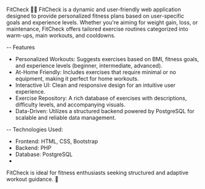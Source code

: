 FitCheck 🏋️‍♂️
FitCheck is a dynamic and user-friendly web application designed to provide personalized fitness plans based on user-specific goals and experience levels. Whether you're aiming for weight gain, loss, or maintenance, FitCheck offers tailored exercise routines categorized into warm-ups, main workouts, and cooldowns.

-- Features
 * Personalized Workouts: Suggests exercises based on BMI, fitness goals, and experience levels (beginner, intermediate, advanced).
 * At-Home Friendly: Includes exercises that require minimal or no equipment, making it perfect for home workouts.
* Interactive UI: Clean and responsive design for an intuitive user experience.
* Exercise Repository: A rich database of exercises with descriptions, difficulty levels, and accompanying visuals.
* Data-Driven: Utilizes a structured backend powered by PostgreSQL for scalable and reliable data management.

-- Technologies Used:
* Frontend: HTML, CSS, Bootstrap
* Backend: PHP
* Database: PostgreSQL
* 
FitCheck is ideal for fitness enthusiasts seeking structured and adaptive workout guidance. 💪
